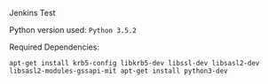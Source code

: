 Jenkins Test

Python version used: `Python 3.5.2`

Required Dependencies:

`apt-get install krb5-config libkrb5-dev libssl-dev libsasl2-dev libsasl2-modules-gssapi-mit apt-get install python3-dev`


